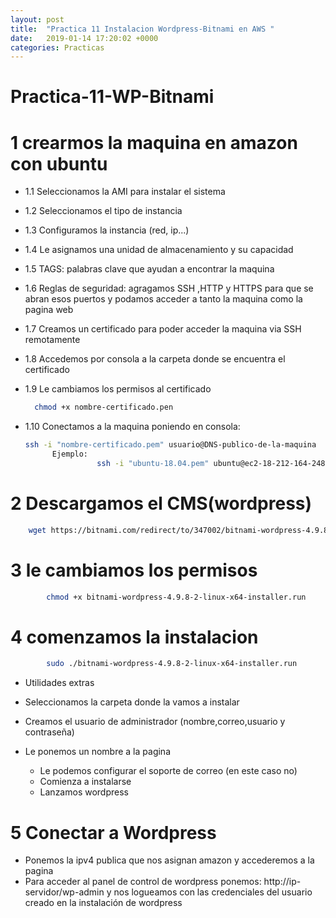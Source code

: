 ```yaml
---
layout: post
title:  "Practica 11 Instalacion Wordpress-Bitnami en AWS "
date:   2019-01-14 17:20:02 +0000
categories: Practicas
---
```


# Practica-11-WP-Bitnami


# 1 crearmos la maquina en amazon con ubuntu

- 1.1 Seleccionamos la AMI para instalar el sistema
- 1.2 Seleccionamos el tipo de instancia
- 1.3 Configuramos la instancia (red, ip...)
- 1.4 Le asignamos una unidad de almacenamiento y su capacidad
- 1.5 TAGS: palabras clave que ayudan a encontrar la maquina
- 1.6 Reglas de seguridad: agragamos SSH ,HTTP y HTTPS para que se abran esos puertos y podamos acceder a tanto la maquina como la pagina web
- 1.7 Creamos un certificado para poder acceder la maquina via SSH remotamente
- 1.8 Accedemos por consola a  la carpeta donde se encuentra el certificado
- 1.9 Le cambiamos los permisos al certificado
   
  ```bash
    chmod +x nombre-certificado.pen
  ``` 
    
- 1.10 Conectamos a la maquina poniendo en consola:    
    
    ```bash
    ssh -i "nombre-certificado.pem" usuario@DNS-publico-de-la-maquina
		  Ejemplo:
            		ssh -i "ubuntu-18.04.pem" ubuntu@ec2-18-212-164-248.compute-1.amazonaws.com
    ```

# 2 Descargamos el CMS(wordpress) 

```bash
	wget https://bitnami.com/redirect/to/347002/bitnami-wordpress-4.9.8-2-linux-x64-installer.run
``` 

# 3 le cambiamos los permisos

```bash
		chmod +x bitnami-wordpress-4.9.8-2-linux-x64-installer.run
``` 

# 4 comenzamos la instalacion

```bash
		sudo ./bitnami-wordpress-4.9.8-2-linux-x64-installer.run
```  
  
- Utilidades extras
- Seleccionamos la carpeta donde la vamos a instalar
-	Creamos el usuario de administrador (nombre,correo,usuario y contraseña)


  - Le ponemos un nombre a la pagina
	- Le podemos configurar el soporte de correo (en este caso no)
	- Comienza a instalarse
	- Lanzamos wordpress
  
  # 5 Conectar a Wordpress
  - Ponemos la ipv4 publica que nos asignan amazon y accederemos a la pagina
  - Para acceder al panel de control de wordpress ponemos: http://ip-servidor/wp-admin y nos logueamos con las credenciales      	del usuario creado en la instalación de wordpress
  
